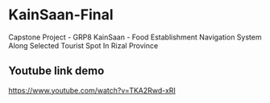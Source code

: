 # KainSaan-Final
Capstone Project - GRP8 KainSaan - Food Establishment Navigation System Along Selected Tourist Spot In Rizal Province

## Youtube link demo
https://www.youtube.com/watch?v=TKA2Rwd-xRI
